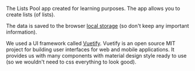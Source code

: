 The Lists Pool app created for learning purposes.  The app allows you to create lists (of lists).

The data is saved to the browser [local storage](https://developer.mozilla.org/en-US/docs/Web/API/Window/localStorage) (so don't keep any important information).

We used a UI framework called [Vuetify](https://vuetifyjs.com). Vuetify is an open source MIT project for building user interfaces for web and mobile applications. It provides us with many components with material design style ready to use (so we wouldn't need to css everything to look good).
